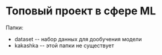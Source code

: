 # Топовый проект в сфере ML
Папки:
- dataset -- набор данных для дообучения модели
- kakashka -- этой папки не существует